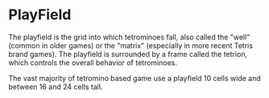 # PlayField

The playfield is the grid into which tetrominoes fall,
also called the "well" (common in older games)
or the "matrix" (especially in more recent Tetris brand games).
The playfield is surrounded by a frame called the tetrion,
which controls the overall behavior of tetrominoes.

The vast majority of tetromino based game 
use a playfield 10 cells wide and between 16 and 24 cells tall.
